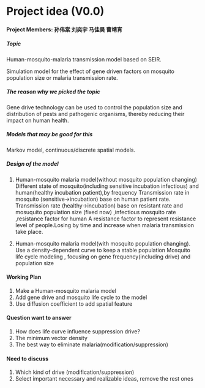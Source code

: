 # Project idea (V0.0)

#### Project Members: 孙伟棠 刘奕宇 马佳昊 曹靖宵

##### Topic

Human-mosquito-malaria transmission model based on SEIR.

Simulation model for the effect of gene driven factors on mosquito population size or malaria transmission rate.

##### The reason why we picked the topic

Gene drive technology can be used to control the population size and distribution of pests and pathogenic organisms, thereby reducing their impact on human health.

##### Models that may be good for this

Markov model, continuous/discrete spatial models.

##### Design of the model
1. Human-mosquito malaria model(without mosquito population changing)
Different state of mosquito(including sensitive incubation infectious) and human(healthy incubation patient),by frequency
Transmission rate in mosquito (sensitive->incubation) base on human patient rate. 
Transmission rate (healthy->incubation) base on resistant rate and mosuquito population size (fixed now) ,infectious mosquito rate ,resistance factor for human
A resistance factor to represent resistance level of people.Losing by time and increase when malaria transmission take place.

2. Human-mosquito malaria model(with mosquito population changing).
Use a density-dependent curve to keep a stable population
Mosquito life cycle modeling , focusing on gene frequency(including drive) and population size

#### Working Plan
1. Make a Human-mosquito malaria model
2. Add gene drive and mosquito life cycle to the model
3. Use diffusion coefficient to add spatial feature 

#### Question want to answer
1. How does life curve influence suppression drive?
2. The minimum vector density
3. The best way to eliminate malaria(modification/suppression)

#### Need to discuss
1. Which kind of drive (modification/suppression)
2. Select important necessary and realizable ideas, remove the rest ones   
